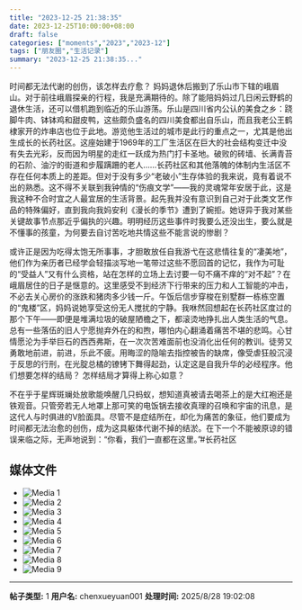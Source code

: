 ```yaml
---
title: "2023-12-25 21:38:35"
date: 2023-12-25T10:00:00+08:00
draft: false
categories: ["moments","2023","2023-12"]
tags: ["朋友圈","生活记录"]
summary: "2023-12-25 21:38:35..."
---
```


时间都无法代谢的创伤，该怎样去疗愈？
​
​妈妈退休后搬到了乐山市下辖的峨眉山。对于前往峨眉探亲的行程，我是充满期待的。除了能陪妈妈过几日闲云野鹤的退休生活，还可以借机跑到临近的乐山游荡。乐山是四川省内公认的美食之乡：跷脚牛肉、钵钵鸡和甜皮鸭，这些颇负盛名的四川美食都出自乐山，而且我老公王鹤棣家开的炸串店也位于此地。游览他生活过的城市是此行的重点之一，尤其是他出生成长的长药社区。
​
​这座始建于1969年的工厂生活区在巨大的社会结构变迁中没有失去光彩，反而因为明星的走红一跃成为热门打卡圣地。破败的砖墙、长满青苔的石阶、油泞的街道和步履蹒跚的老人……长药社区和其他落魄的体制内生活区不存在任何本质上的差距。但对于没有多少“老破小”生存体验的我来说，竟有着说不出的熟悉。这不得不关联到我钟情的“伤痕文学”——我的灵魂常年安居于此，这是我这种不合时宜之人最宜居的生活背景。
​
​起先我并没有意识到自己对于此类文艺作品的特殊偏好，直到我向我妈安利《漫长的季节》遭到了婉拒。她讶异于我对某些关键故事节点那近乎偏执的兴趣。明明经历这些事件时我要么还没出生，要么就是不懂事的孩童，为何要去自讨苦吃地共情这些不能言说的惨剧？

或许正是因为吃得太饱无所事事，才胆敢放任自我游弋在这悲情往复的“凄美地”，他们作为亲历者已经学会轻描淡写地一笔带过这些不愿回首的记忆，我作为可耻的“受益人”又有什么资格，站在怎样的立场上去讨要一句不痛不痒的“对不起”？
​
​在峨眉居住的日子是惬意的。这里感受不到经济下行带来的压力和人工智能的冲击，不必去关心房价的涨跌和猪肉多少钱一斤。午饭后信步穿梭在别墅群一栋栋空置的“鬼楼”区，妈妈说她享受这份无人搅扰的宁静。我咻然回想起在长药社区度过的那个下午——即便是堆满垃圾的破屋陋檐之下，都滚烫地挣扎出人类生活的气息。
​
​总有一些落伍的旧人宁愿抛弃外在的和煦，哪怕内心翻涌着痛苦不堪的悲鸣。心甘情愿沦为手举巨石的西西弗斯，在一次次苦难面前也没消化出任何的教训。徒劳又勇敢地前进，前进，乐此不疲。用晦涩的隐喻去指控被告的缺席，像受虐狂般沉浸于反思的行刑，在光腚总橘的镣铐下舞得起劲，认定这是自我升华的必经程序。
​
​他们想要怎样的结局？
​怎样结局才算得上称心如意？

不在乎于星辉斑斓处放歌能唤醒几只蚂蚁，想知道真被请去喝茶上的是大红袍还是铁观音。只管旁若无人地罩上那可笑的电饭锅去接收真理的召唤和宇宙的讯息，是这代人与时俱进的V脸面具。尽管不是症结所在，却化为痛苦的象征，他们要成为时间都无法治愈的创伤，成为这具躯体代谢不掉的结淤。在下一个不能被原谅的错误来临之际，无声地说到：“你看，我们一直都在这里。”
​
​#长药社区

## 媒体文件

- ![Media 1](/Moments/photos/2023-12-25/202312252138350.jpg)
- ![Media 2](/Moments/photos/2023-12-25/202312252138351.jpg)
- ![Media 3](/Moments/photos/2023-12-25/202312252138352.jpg)
- ![Media 4](/Moments/photos/2023-12-25/202312252138353.jpg)
- ![Media 5](/Moments/photos/2023-12-25/202312252138354.jpg)
- ![Media 6](/Moments/photos/2023-12-25/202312252138355.jpg)
- ![Media 7](/Moments/photos/2023-12-25/202312252138356.jpg)
- ![Media 8](/Moments/photos/2023-12-25/202312252138357.jpg)
- ![Media 9](/Moments/photos/2023-12-25/202312252138358.jpg)

---

**帖子类型:** 1
**用户名:** chenxueyuan001
**处理时间:** 2025/8/28 19:02:08
